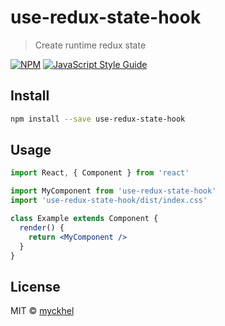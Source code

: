 # use-redux-state-hook

> Create runtime redux state

[![NPM](https://img.shields.io/npm/v/use-redux-state-hook.svg)](https://www.npmjs.com/package/use-redux-state-hook) [![JavaScript Style Guide](https://img.shields.io/badge/code_style-standard-brightgreen.svg)](https://standardjs.com)

## Install

```bash
npm install --save use-redux-state-hook
```

## Usage

```jsx
import React, { Component } from 'react'

import MyComponent from 'use-redux-state-hook'
import 'use-redux-state-hook/dist/index.css'

class Example extends Component {
  render() {
    return <MyComponent />
  }
}
```

## License

MIT © [myckhel](https://github.com/myckhel)
